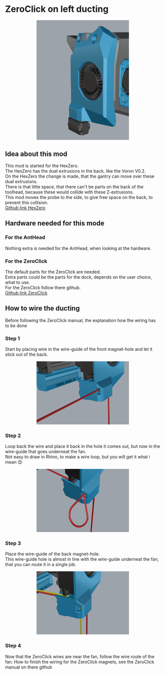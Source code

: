 # ZeroClick on left ducting
<p align="center"><img width="300" src="assets/ZeroClick_left_duct.png"></p>

## Idea about this mod
This mod is started for the HexZero. <br>
The HexZero has the dual extrusions in the back, like the Voron V0.2. <br>
On the HexZero the change is made, that the gantry can move over these dual extrusions. <br>
There is that little space, that there can't be parts on the back of the toolhead, because these would collide with these Z-extrusions. <br>
This mod moves the probe to the side, to give free space on the back, to prevent this collision. <br>
[Github link HexZero](https://github.com/Alexander-T-Moss/Hex-Zero) 

## Hardware needed for this mode
### For the AntHead
Nothing extra is needed for the AntHead, when looking at the hardware. <br>
### For the ZeroClick
The default parts for the ZeroClick are needed. <br>
Extra parts could be the parts for the dock, depends on the user choice, what to use. <br>
For the ZeroClick follow there github. <br>
[Github link ZeroClick](https://github.com/zruncho3d/ZeroClick) 

## How to wire the ducting
Before following the ZeroClick manual, the explanation how the wiring has to be done
### Step 1
Start by placing wire in the wire-guide of the front magnet-hole and let it stick out of the back. <br> 
<p align="center"><img width="300" src="assets/ZeroClick_wiring_step1.png"></p>

### Step 2
Loop back the wire and place it back in the hole it comes out, but now in the wire-guide that goes underneat the fan. <br> 
Not easy to draw in Rhino, to make a wire loop, but you will get it what i mean :blush: <br>
<p align="center"><img width="300" src="assets/ZeroClick_wiring_step2.png"></p>

### Step 3
Place the wire-guide of the back magnet-hole. <br> 
This wire-guide hole is almost in line with the wire-guide underneat the fan, that you can route it in a single job. <br>
<p align="center"><img width="300" src="assets/ZeroClick_wiring_step3.png"></p>

### Step 4
Now that the ZeroClick wires are near the fan, follow the wire route of the fan.
How to finish the wiring for the ZeroClick magnets, see the ZeroClick manual on there github
